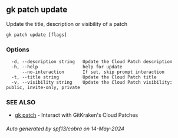 ## gk patch update

Update the title, description or visibility of a patch

```
gk patch update [flags]
```

### Options

```
  -d, --description string   Update the Cloud Patch description
  -h, --help                 help for update
      --no-interaction       If set, skip prompt interaction
  -t, --title string         Update the Cloud Patch title
  -v, --visibility string    Update the Cloud Patch visibility: public, invite-only, private
```

### SEE ALSO

* [gk patch](gk_patch.md)	 - Interact with GitKraken's Cloud Patches

###### Auto generated by spf13/cobra on 14-May-2024
